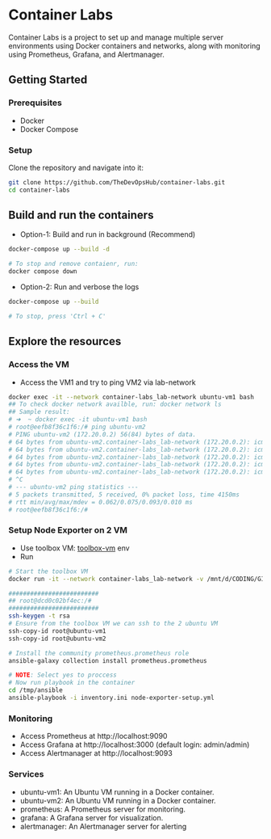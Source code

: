 # Container Labs

Container Labs is a project to set up and manage multiple server environments using Docker containers and networks, along with monitoring using Prometheus, Grafana, and Alertmanager.

## Getting Started

### Prerequisites

- Docker
- Docker Compose

### Setup

Clone the repository and navigate into it:

```bash
git clone https://github.com/TheDevOpsHub/container-labs.git
cd container-labs
```

## Build and run the containers

- Option-1: Build and run in background (Recommend)

```bash
docker-compose up --build -d

# To stop and remove contaienr, run:
docker compose down
```

- Option-2: Run and verbose the logs

```bash
docker-compose up --build

# To stop, press 'Ctrl + C'
```

## Explore the resources

### Access the VM

- Access the VM1 and try to ping VM2 via lab-network

```bash
docker exec -it --network container-labs_lab-network ubuntu-vm1 bash
## To check docker network availble, run: docker network ls
## Sample result:
# ➜  ~ docker exec -it ubuntu-vm1 bash
# root@eefb8f36c1f6:/# ping ubuntu-vm2
# PING ubuntu-vm2 (172.20.0.2) 56(84) bytes of data.
# 64 bytes from ubuntu-vm2.container-labs_lab-network (172.20.0.2): icmp_seq=1 ttl=64 time=0.062 ms
# 64 bytes from ubuntu-vm2.container-labs_lab-network (172.20.0.2): icmp_seq=2 ttl=64 time=0.074 ms
# 64 bytes from ubuntu-vm2.container-labs_lab-network (172.20.0.2): icmp_seq=3 ttl=64 time=0.072 ms
# 64 bytes from ubuntu-vm2.container-labs_lab-network (172.20.0.2): icmp_seq=4 ttl=64 time=0.076 ms
# 64 bytes from ubuntu-vm2.container-labs_lab-network (172.20.0.2): icmp_seq=5 ttl=64 time=0.093 ms
# ^C
# --- ubuntu-vm2 ping statistics ---
# 5 packets transmitted, 5 received, 0% packet loss, time 4150ms
# rtt min/avg/max/mdev = 0.062/0.075/0.093/0.010 ms
# root@eefb8f36c1f6:/#
```

### Setup Node Exporter on 2 VM

- Use toolbox VM: [toolbox-vm](./toolbox-vm/) env
- Run

```bash
# Start the toolbox VM
docker run -it --network container-labs_lab-network -v /mnt/d/CODING/GITHUB/TheDevOpsHub/container-labs/ansible:/tmp/ansible container-labs-toolbox-vm bash

#########################
## root@dcd0c02bf4ec:/#
#########################
ssh-keygen -t rsa
# Ensure from the toolbox VM we can ssh to the 2 ubuntu VM
ssh-copy-id root@ubuntu-vm1
ssh-copy-id root@ubuntu-vm2

# Install the community prometheus.prometheus role
ansible-galaxy collection install prometheus.prometheus

# NOTE: Select yes to proccess
# Now run playbook in the container
cd /tmp/ansible
ansible-playbook -i inventory.ini node-exporter-setup.yml
```

### Monitoring

- Access Prometheus at http://localhost:9090
- Access Grafana at http://localhost:3000 (default login: admin/admin)
- Access Alertmanager at http://localhost:9093

### Services

- ubuntu-vm1: An Ubuntu VM running in a Docker container.
- ubuntu-vm2: An Ubuntu VM running in a Docker container.
- prometheus: A Prometheus server for monitoring.
- grafana: A Grafana server for visualization.
- alertmanager: An Alertmanager server for alerting
